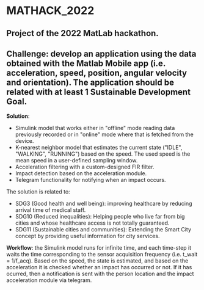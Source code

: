 # MATHACK_2022
Project of the 2022 MatLab hackathon.
--
Challenge: develop an application using the data obtained with the Matlab Mobile app (i.e. acceleration, speed, position, angular velocity and orientation). The application should be related with at least 1 Sustainable Development Goal.
--
**Solution**: 
- Simulink model that works either in "offline" mode reading data previously recorded or in "online" mode where that is fetched from the device.
- K-nearest neighbor model that estimates the current state ("IDLE", "WALKING", "RUNNING") based on the speed. The used speed is the mean speed in a user-defined sampling window.
- Acceleration filtering with a custom-designed FIR filter.
- Impact detection based on the acceleration module.
- Telegram functionality for notifying when an impact occurs.

The solution is related to:
- SDG3 (Good health and well being): improving healthcare by reducing arrival time of medical staff.
- SDG10 (Reduced inequalities): Helping people who live far from big cities and whose healthcare access is not totally guaranteed.
- SDG11 (Sustainable cities and communities): Extending the Smart City concept by providing useful information for city services.

**Workflow**: the Simulink model runs for infinite time, and each time-step it waits the time corresponding to the sensor acquisition frequency (i.e. t_wait = 1/f_acq). Based on the speed, the state is estimated, and based on the acceleration it is checked whether an impact has occurred or not. If it has ocurred, then a notification is sent with the person location and the impact acceleration module via telegram.
